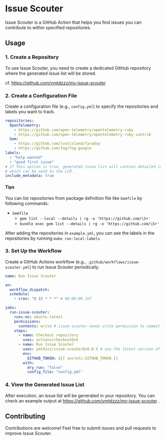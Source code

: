 # Issue Scouter

Issue Scouter is a GitHub Action that helps you find issues you can contribute to within specified repositories.

## Usage

### 1. Create a Repository

To use Issue Scouter, you need to create a dedicated GitHub repository where the generated issue list will be stored.

cf. https://github.com/ymtdzzz/my-issue-scouter

### 2. Create a Configuration File

Create a configuration file (e.g., `config.yml`) to specify the repositories and labels you want to track.

```yaml
repositories:
  OpenTelemetry:
    - https://github.com/open-telemetry/opentelemetry-ruby
    - https://github.com/open-telemetry/opentelemetry-ruby-contrib
  Gem:
    - https://github.com/lostisland/faraday
    - https://github.com/fog/fog-google
labels:
  - "help wanted"
  - "good first issue"
# If this option is true, generated issue list will contain detailed issue metadata as comment,
# which can be send to the LLM.
include_metadata: true
```

#### Tips

You can list repositories from package definition file like `Gemfile` by following commands:

- `Gemfile`
  - `gem list --local --details | rg -o 'https://github.com/\S+'`
  - `bundle exec gem list --details | rg -o 'https://github.com/\S+'`

After adding the repositories in `example.yml`, you can see the labels in the repositories by running `make run-local-labels`

### 3. Set Up the Workflow

Create a GitHub Actions workflow (e.g., `.github/workflows/issue-scouter.yml`) to run Issue Scouter periodically.

```yaml
name: Run Issue Scouter

on:
  workflow_dispatch:
  schedule:
    - cron: "0 15 * * *" # 00:00:00 JST

jobs:
  run-issue-scouter:
    runs-on: ubuntu-latest
    permissions:
      contents: write # issue-scouter needs write permission to commit changes in your repository
    steps:
      - name: Checkout repository
        uses: actions/checkout@v4
      - name: Run Issue Scouter
        uses: ymtdzzz/issue-scouter@v0.0.5 # use the latest version of issue-scouter
        env:
          GITHUB_TOKEN: ${{ secrets.GITHUB_TOKEN }}
        with:
          dry_run: "false"
          config_file: "config.yml"
```

### 4. View the Generated Issue List

After execution, an issue list will be generated in your repository. You can check an example output at https://github.com/ymtdzzz/my-issue-scouter .

## Contributing

Contributions are welcome! Feel free to submit issues and pull requests to improve Issue Scouter.
